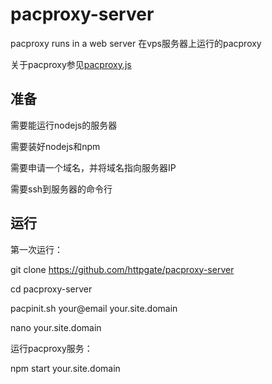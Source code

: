 # pacproxy-server

pacproxy runs in a web server 在vps服务器上运行的pacproxy

关于pacproxy参见[pacproxy.js](https://github.com/httpgate/pacproxy.js)

## 准备

需要能运行nodejs的服务器

需要装好nodejs和npm

需要申请一个域名，并将域名指向服务器IP

需要ssh到服务器的命令行


## 运行

第一次运行：

git clone https://github.com/httpgate/pacproxy-server

cd pacproxy-server

pacpinit.sh your@email your.site.domain

nano your.site.domain


运行pacproxy服务：

npm start your.site.domain
